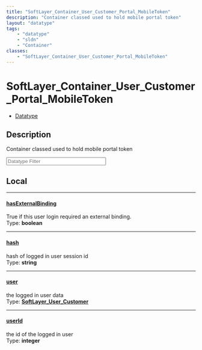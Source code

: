 ```yaml
---
title: "SoftLayer_Container_User_Customer_Portal_MobileToken"
description: "Container classed used to hold mobile portal token"
layout: "datatype"
tags:
    - "datatype"
    - "sldn"
    - "Container"
classes:
    - "SoftLayer_Container_User_Customer_Portal_MobileToken"
---
```


# SoftLayer_Container_User_Customer_Portal_MobileToken
<div id='service-datatype'>
    <ul id='sldn-reference-tabs'>
        <li id='datatype'> <a href='/reference/datatypes/SoftLayer_Container_User_Customer_Portal_MobileToken' >Datatype</a></li>
    </ul>
</div>

## Description 


Container classed used to hold mobile portal token 





<!-- Filer BEGIN -->
<div class="view-filters">
        <div class="clearfix">
            <div class="search-input-box">
                <input placeholder="Datatype Filter" onkeyup="titleSearch(inputId='prop-input', divId='properties', elementClass='prop-row')" 
                    type="text" id="prop-input" value="" size="30" maxlength="128" class="form-text">
            </div>
        </div>
</div>
<!-- Filer END -->

<div id="properties" class="content">
<div id="localProperties" class="prop-content" >

## Local
<div class="prop-row">

-----
[hasExternalBinding]: #hasexternalbinding
#### [hasExternalBinding]
True if this user login required an external binding.  
<span class="type-label">Type: </span>**boolean**  



</div>
<div class="prop-row">

-----
[hash]: #hash
#### [hash]
hash of logged in user session id  
<span class="type-label">Type: </span>**string**  



</div>
<div class="prop-row">

-----
[user]: #user
#### [user]
the logged in user data  
<span class="type-label">Type: </span>**<a href='/reference/datatypes/SoftLayer_User_Customer'>SoftLayer_User_Customer </a>**  



</div>
<div class="prop-row">

-----
[userId]: #userid
#### [userId]
the id of the logged in user  
<span class="type-label">Type: </span>**integer**  



</div>
</div>
<!-- LOCAL PROPERTY END -->

</div>


